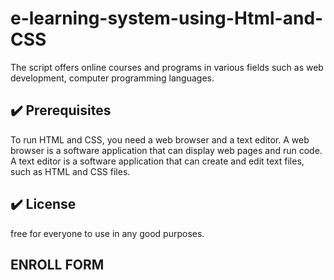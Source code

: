 # e-learning-system-using-Html-and-CSS
The script offers online courses and programs in various fields such as web development, computer programming languages.

## :heavy_check_mark: Prerequisites
<!--Remove the below lines and add yours -->
To run HTML and CSS, you need a web browser and a text editor. 
A web browser is a software application that can display web pages and run code.
A text editor is a software application that can create and edit text files, such as HTML and CSS files.

## :heavy_check_mark: License

free for everyone to use in any good purposes.

## ENROLL FORM
